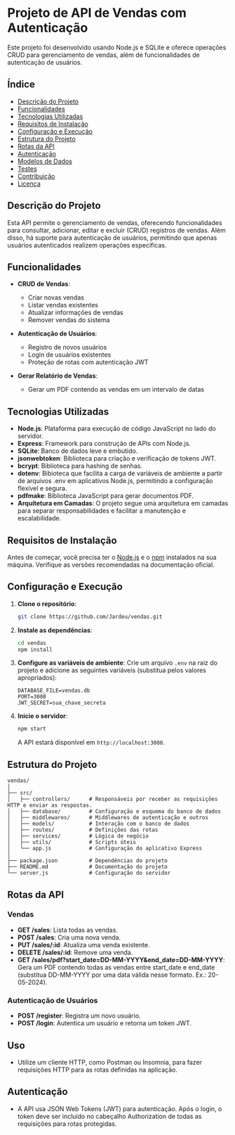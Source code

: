 # Projeto de API de Vendas com Autenticação

Este projeto foi desenvolvido usando Node.js e SQLite e oferece operações CRUD para gerenciamento de vendas, além de funcionalidades de autenticação de usuários.

## Índice

- [Descrição do Projeto](#descrição-do-projeto)
- [Funcionalidades](#funcionalidades)
- [Tecnologias Utilizadas](#tecnologias-utilizadas)
- [Requisitos de Instalação](#requisitos-de-instalação)
- [Configuração e Execução](#configuração-e-execução)
- [Estrutura do Projeto](#estrutura-do-projeto)
- [Rotas da API](#rotas-da-api)
- [Autenticação](#autenticação)
- [Modelos de Dados](#modelos-de-dados)
- [Testes](#testes)
- [Contribuição](#contribuição)
- [Licença](#licença)

## Descrição do Projeto

Esta API permite o gerenciamento de vendas, oferecendo funcionalidades para consultar, adicionar, editar e excluir (CRUD) registros de vendas. Além disso, há suporte para autenticação de usuários, permitindo que apenas usuários autenticados realizem operações específicas.

## Funcionalidades

- **CRUD de Vendas**:
  - Criar novas vendas
  - Listar vendas existentes
  - Atualizar informações de vendas
  - Remover vendas do sistema

- **Autenticação de Usuários**:
  - Registro de novos usuários
  - Login de usuários existentes
  - Proteção de rotas com autenticação JWT

- **Gerar Relatório de Vendas**:
  - Gerar um PDF contendo as vendas em um intervalo de datas

## Tecnologias Utilizadas

- **Node.js**: Plataforma para execução de código JavaScript no lado do servidor.
- **Express**: Framework para construção de APIs com Node.js.
- **SQLite**: Banco de dados leve e embutido.
- **jsonwebtoken**: Biblioteca para criação e verificação de tokens JWT.
- **bcrypt**: Biblioteca para hashing de senhas.
- **dotenv**: Bibioteca que facilita a carga de variáveis de ambiente a partir de arquivos .env em aplicativos Node.js, permitindo a configuração flexível e segura.
- **pdfmake**: Biblioteca JavaScript para gerar documentos PDF.
- **Arquitetura em Camadas**: O projeto segue uma arquitetura em camadas para separar responsabilidades e facilitar a manutenção e escalabilidade.

## Requisitos de Instalação

Antes de começar, você precisa ter o [Node.js](https://nodejs.org/) e o [npm](https://www.npmjs.com/) instalados na sua máquina. Verifique as versões recomendadas na documentação oficial.

## Configuração e Execução

1. **Clone o repositório**:
    ```bash
    git clone https://github.com/Jardeu/vendas.git
    ```

2. **Instale as dependências**:
    ```bash
    cd vendas
    npm install
    ```

3. **Configure as variáveis de ambiente**:
    Crie um arquivo `.env` na raiz do projeto e adicione as seguintes variáveis (substitua pelos valores apropriados):
    ```env
    DATABASE_FILE=vendas.db
    PORT=3000
    JWT_SECRET=sua_chave_secreta
    ```

5. **Inicie o servidor**:
    ```bash
    npm start
    ```

    A API estará disponível em `http://localhost:3000`.

## Estrutura do Projeto

```plaintext
vendas/
│
├── src/
│   ├── controllers/      # Responsáveis por receber as requisições HTTP e enviar as respostas.
│   ├── database/         # Configuração e esquema do banco de dados
│   ├── middlewares/      # Middlewares de autenticação e outros
│   ├── models/           # Interação com o banco de dados
│   ├── routes/           # Definições das rotas
│   ├── services/         # Lógica de negócio
│   ├── utils/            # Scripts úteis
│   └── app.js            # Configuração do aplicativo Express
│
├── package.json          # Dependências do projeto
├── README.md             # Documentação do projeto
└── server.js             # Configuração do servidor
```

## Rotas da API

### Vendas

- **GET /sales**: Lista todas as vendas.
- **POST /sales**: Cria uma nova venda.
- **PUT /sales/:id**: Atualiza uma venda existente.
- **DELETE /sales/:id**: Remove uma venda.
- **GET /sales/pdf?start_date=DD-MM-YYYY&end_date=DD-MM-YYYY**: Gera um PDF contendo todas as vendas entre start_date e end_date (substitua DD-MM-YYYY por uma data válida nesse formato. Ex.: 20-05-2024).

### Autenticação de Usuários

- **POST /register**: Registra um novo usuário.
- **POST /login**: Autentica um usuário e retorna um token JWT.

## Uso

- Utilize um cliente HTTP, como Postman ou Insomnia, para fazer requisições HTTP para as rotas definidas na aplicação.
## Autenticação

- A API usa JSON Web Tokens (JWT) para autenticação. Após o login, o token deve ser incluído no cabeçalho Authorization de todas as requisições para rotas protegidas.

